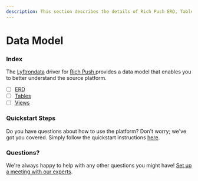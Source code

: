 ```yaml
---
description: This section describes the details of Rich Push ERD, Tables, and Views.
---
```


# Data Model

### Index

The  [Lyftrondata](https://www.lyftrondata.com/) driver for [Rich Push](https://www.lyftrondata.com/integration/rich-push/)[ ](https://www.lyftrondata.com/integration/rich-push/)provides a data model that enables you to better understand the source platform.

* [ ] [ERD](../../../marketing-analytics/rich-push/data-model/erd.md)
* [ ] [Tables](../../../marketing-analytics/rich-push/data-model/tables.md)
* [ ] [Views](../../../marketing-analytics/rich-push/data-model/views.md)

### Quickstart Steps

Do you have questions about how to use the platform? Don't worry; we've got you covered. Simply follow the quickstart instructions [here](../../../../quickstart-steps.md).

### Questions? <a href="#questions" id="questions"></a>

We're always happy to help with any other questions you might have! [Set up a meeting with our experts](https://www.lyftrondata.com/book-a-meeting/).

